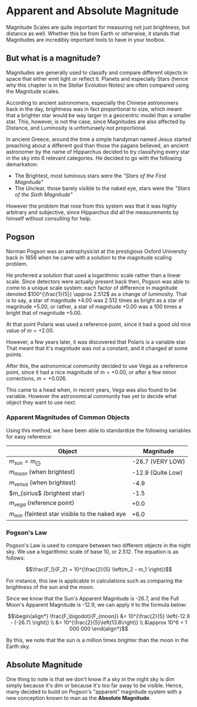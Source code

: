 # Apparent and Absolute Magnitude

Magnitude Scales are quite important for measuring not just brightness, but distance as well. Whether this be from Earth or otherwise, it stands that Magnitudes are incredibly important tools to have in your toolbox.

## But what is a magnitude?

Magnitudes are generally used to classify and compare different objects in space that either emit light or reflect it. Planets and especially Stars (hence why this chapter is in the Stellar Evolution Notes) are often compared using the Magnitude scales.


According to ancient astronomers, especially the Chinese astronomers back in the day, brightness was in fact proportional to size, which meant that a brighter star would be way larger in a geocentric model than a smaller star. This, however, is not the case, since Magnitudes are also affected by Distance, and Luminosity is unfortunaely not proportional.


In ancient Greece, around the time a simple handyman named Jesus started preaching about a different god than those the pagans believed, an ancient astronomer by the name of Hipparchus decided to try classifying every star in the sky into 6 relevant categories. He decided to go with the following demarkation:

- The Brightest, most luminous stars were the _"Stars of the First Magnitude"_
- The Unclear, those barely visible to the naked eye, stars were the _"Stars of the Sixth Magnitude"_


However the problem that rose from this system was that it was highly arbitrary and subjective, since Hipparchus did all the measurements by himself without consulting for help.



## Pogson

Norman Pogson was an astrophysicist at the prestigious Oxford University back in 1856 when he came with a solution to the magnitude scaling problem.


He proferred a solution that used a logarithmic scale rather than a linear scale. Since detectors were actually present back then, Pogson was able to come to a unique scale system: each factor of difference in magnitude denoted $100^{\frac{1}{5}} \approx 2.512$ as a change of luminosity. That is to say, a star of magnitude +4.00 was $2.512$ times as bright as a star of magnitude +5.00, or rather, a star of magnitude +0.00 was a 100 times a bright that of magnitude +5.00.


At that point Polaris was used a reference point, since it had a good old nice value of $m = +2.00$.


However, a few years later, it was discovered that Polaris is a variable star. That meant that it's magnitude was not a constant, and it changed at some points.


After this, the astronomical community decided to use Vega as a reference point, since it had a nice magnitude of $m = +0.00$, or after a few minor corrections, $m = +0.026$.


This came to a head when, in recent years, Vega was also found to be variable. However the astronomical community has yet to decide what object they want to use next.


### Apparent Magnitudes of Common Objects

Using this method, we have been able to standardize the following variables for easy reference:

|Object|Magnitude|
|---|---|
|$m_{sun} = m_\bigodot$|-26.7 (VERY LOW)|
|$m_{moon}$ (when brightest)|-12.9 (Quite Low)|
|$m_{venus}$ (when brightest)|-4.9|
|$m_{sirius$ (brightest star)|-1.5|
|$m_{vega}$ (reference point)|+0.0|
|$m_{min}$ (faintest star visible to the naked eye|+6.0|

### Pogson's Law

Pogson's Law is used to compare between two different objects in the night sky. We use a logarithmic scale of base 10, or 2.512. The equation is as follows:


$$\frac{F_1}{F_2} = 10^{\frac{2}{5} \left(m_2 - m_1 \right)}$$

For instance, this law is applicable in calculations such as comparing the brightness of the sun and the moon.


Since we know that the Sun's Apparent Magnitude is -26.7, and the Full Moon's Apparent Magnitude is -12.9, we can apply it to the formula below:


$$\begin{align*} \frac{F_\bigodot}{F_{moon}} &= 10^{\frac{2}{5} \left(-12.9 - (-26.7) \right)} \\ &= 10^{\frac{2}{5}\left(13.8\right)} \\ &\approx 10^6 = 1 000 000 \end{align*}$$


By this, we note that the sun is a million times brighter than the moon in the Earth sky.



## Absolute Magnitude

One thing to note is that we don't know if a sky in the night sky is dim simply because it's dim or because it's too far away to be visible. Hence, many decided to build on Pogson's "apparent" magnitude system with a new conception known to man as the **Absolute Magnitude**.
